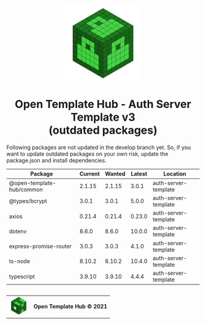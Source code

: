 <p align="center">
  <a href="https://opentemplatehub.com">
    <img src="https://raw.githubusercontent.com/open-template-hub/open-template-hub.github.io/master/assets/logo/server/auth-server-logo.png" alt="Logo" width=200>
  </a>
</p>


<h1 align="center">
Open Template Hub - Auth Server Template v3
  <br/>
(outdated packages)
</h1>

Following packages are not updated in the develop branch yet. So, if you want to update outdated packages on your own risk, update the package.json and install dependencies.

| Package                     | Current   | Wanted   | Latest   | Location |
| --- | --- | --- | --- | --- |
| @open-template-hub/common   |  2.1.15   | 2.1.15   |  3.0.1   | auth-server-template |
| @types/bcrypt               |   3.0.1   |  3.0.1   |  5.0.0   | auth-server-template |
| axios                       |  0.21.4   | 0.21.4   | 0.23.0   | auth-server-template |
| dotenv                      |   8.6.0   |  8.6.0   | 10.0.0   | auth-server-template |
| express-promise-router      |   3.0.3   |  3.0.3   |  4.1.0   | auth-server-template |
| ts-node                     |  8.10.2   | 8.10.2   | 10.4.0   | auth-server-template |
| typescript                  |  3.9.10   | 3.9.10   |  4.4.4   | auth-server-template |

<table align="right"><tr><td><a href="https://opentemplatehub.com"><img src="https://raw.githubusercontent.com/open-template-hub/open-template-hub.github.io/master/assets/logo/brand-logo.png" width="50px" alt="oth"/></a></td><td><b>Open Template Hub © 2021</b></td></tr></table>

